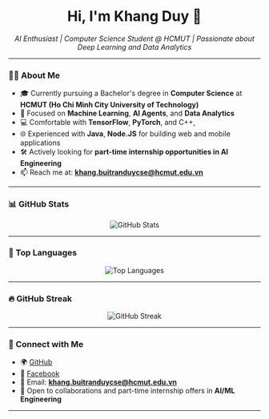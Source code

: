 <h1 align="center">Hi, I'm Khang Duy 👋</h1>

<p align="center">
  <em>AI Enthusiast | Computer Science Student @ HCMUT | Passionate about Deep Learning and Data Analytics</em>
</p>

---

### 👨‍🎓 About Me

- 🎓 Currently pursuing a Bachelor's degree in **Computer Science** at **HCMUT (Ho Chi Minh City University of Technology)**
- 🤖 Focused on **Machine Learning**, **AI Agents**, and **Data Analytics**
- 💻 Comfortable with **TensorFlow**, **PyTorch**, and C++,
- 🌐 Experienced with **Java**, **Node.JS** for building web and mobile applications
- 🛠️ Actively looking for **part-time internship opportunities in AI Engineering**
- 📫 Reach me at: **khang.buitranduycse@hcmut.edu.vn**

---

### 📊 GitHub Stats

<p align="center">
  <img src="https://github-readme-stats.vercel.app/api?username=khangbkk23&show_icons=true&theme=radical" alt="GitHub Stats" />
</p>

---

### 🧠 Top Languages

<p align="center">
  <img src="https://github-readme-stats.vercel.app/api/top-langs/?username=khangbkk23&layout=compact&theme=radical" alt="Top Languages" />
</p>

---

### 🔥 GitHub Streak

<p align="center">
  <img src="https://streak-stats.demolab.com?user=khangbkk23&theme=radical&hide_border=false" alt="GitHub Streak" />
</p>

---

### 🤝 Connect with Me

- 🌍 [GitHub](https://github.com/khangbkk23)
- 💬 [Facebook](https://www.facebook.com/duykhang812005/)
- 📧 Email: **khang.buitranduycse@hcmut.edu.vn**
- 🧠 Open to collaborations and part-time internship offers in **AI/ML Engineering**

---
